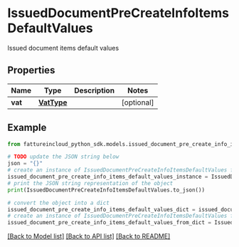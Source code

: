 # IssuedDocumentPreCreateInfoItemsDefaultValues

Issued document items default values

## Properties

Name | Type | Description | Notes
------------ | ------------- | ------------- | -------------
**vat** | [**VatType**](VatType.md) |  | [optional] 

## Example

```python
from fattureincloud_python_sdk.models.issued_document_pre_create_info_items_default_values import IssuedDocumentPreCreateInfoItemsDefaultValues

# TODO update the JSON string below
json = "{}"
# create an instance of IssuedDocumentPreCreateInfoItemsDefaultValues from a JSON string
issued_document_pre_create_info_items_default_values_instance = IssuedDocumentPreCreateInfoItemsDefaultValues.from_json(json)
# print the JSON string representation of the object
print(IssuedDocumentPreCreateInfoItemsDefaultValues.to_json())

# convert the object into a dict
issued_document_pre_create_info_items_default_values_dict = issued_document_pre_create_info_items_default_values_instance.to_dict()
# create an instance of IssuedDocumentPreCreateInfoItemsDefaultValues from a dict
issued_document_pre_create_info_items_default_values_from_dict = IssuedDocumentPreCreateInfoItemsDefaultValues.from_dict(issued_document_pre_create_info_items_default_values_dict)
```
[[Back to Model list]](../README.md#documentation-for-models) [[Back to API list]](../README.md#documentation-for-api-endpoints) [[Back to README]](../README.md)


